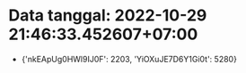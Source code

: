 # Data tanggal: 2022-10-29 21:46:33.452607+07:00

* {'nkEApUg0HWl9IJ0F': 2203, 'YiOXuJE7D6Y1Gi0t': 5280}
